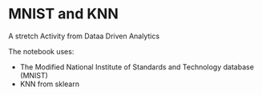 # MNIST and KNN

A stretch Activity from Dataa Driven Analytics

The notebook uses:

- The Modified National Institute of Standards and Technology database (MNIST)
- KNN from sklearn
